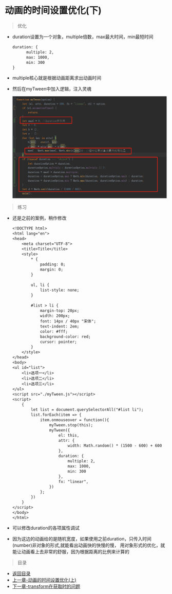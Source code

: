 # 动画的时间设置优化(下)

> 优化
* duration设置为一个对象，multiple倍数，max最大时间，min最短时间
    ```
    duration: {
          multiple: 2,
          max: 1000,
          min: 300
    }
    ```
* multiple核心就是根据动画距离求出动画时间    
* 然后在myTween中加入逻辑，注入灵魂 

    ![](./images/注入灵魂.jpg)

> 练习

* 还是之前的案例，稍作修改
    ```
    <!DOCTYPE html>
    <html lang="en">
    <head>
        <meta charset="UTF-8">
        <title>Title</title>
        <style>
            * {
                padding: 0;
                margin: 0;
            }
    
            ul, li {
                list-style: none;
            }
    
            #list > li {
                margin-top: 20px;
                width: 200px;
                font: 14px / 40px "宋体";
                text-indent: 2em;
                color: #fff;
                background-color: red;
                cursor: pointer;
            }
        </style>
    </head>
    <body>
    <ul id="list">
        <li>选项一</li>
        <li>选项二</li>
        <li>选项三</li>
    </ul>
    <script src="./myTween.js"></script>
    <script>
        {
            let list = document.querySelectorAll("#list li");
            list.forEach(item => {
                item.onmouseover = function(){
                    myTween.stop(this);
                    myTween({
                        el: this,
                        attr: {
                            width: Math.random() * (1500 - 600) + 600
                        },
                        duration: {
                            multiple: 2,
                            max: 1000,
                            min: 300
                        },
                        fx: "linear",
                    })
                };
            })
        }
    </script>
    </body>
    </html>
    ```

* 可以修改duration的各项属性调试
* 因为这边的动画给的是随机宽度，如果使用之前duration，只传入时间(number)非对象的形式,就能看出动画快的快慢的慢，
    用对象形式的优化，就能让动画看上去非常的舒服，因为根据距离的比例来计算的
    
> 目录
* [返回目录](../README.md)
* [上一章-动画的时间设置优化(上)](../13-动画的时间设置优化(上)/13-动画的时间设置优化(上).md)     
* [下一章-transform在获取时的问题](../15-transform在获取时的问题/15-transform在获取时的问题.md)     